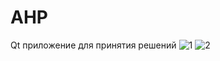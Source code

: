# AHP
Qt приложение для принятия решений
![1](https://user-images.githubusercontent.com/106412250/207055104-11f1e0d0-df1f-41a6-87ff-b5d7b5644058.png)
![2](https://user-images.githubusercontent.com/106412250/207055119-d11878aa-4877-495d-ab53-0fa9de2f9b43.png)
